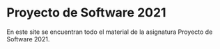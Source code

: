# Proyecto de Software 2021

En este site se encuentran todo el material de la asignatura Proyecto de Software 2021.
